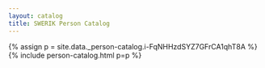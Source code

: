 ```yaml
---
layout: catalog
title: SWERIK Person Catalog
---
```

{% assign p = site.data._person-catalog.i-FqNHHzdSYZ7GFrCA1qhT8A %}
{% include person-catalog.html p=p %}

